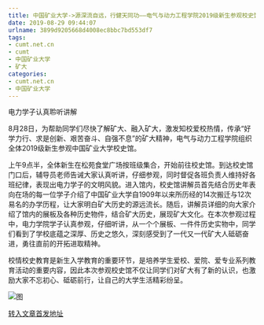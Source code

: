 ```yaml
---
title: 中国矿业大学->源深流自远，行健天同功——电气与动力工程学院2019级新生参观校史馆 | cumt.net.cn
date: 2019-08-29 09:44:07
urlname: 3899d9205668d4008ec8bbc7bd553df7
tags: 
- cumt.net.cn
- cumt
- 中国矿业大学
- 矿大
categories:
- cumt.net.cn
- 中国矿业大学
---
```



电力学子认真聆听讲解

8月28日，为帮助同学们尽快了解矿大、融入矿大，激发知校爱校热情，传承“好学力行、求是创新、艰苦奋斗、自强不息”的矿大精神，电气与动力工程学院组织全体2019级新生参观中国矿业大学校史馆。

上午9点半，全体新生在松苑食堂广场按班级集合，开始前往校史馆。到达校史馆门口后，辅导员老师告诫大家认真听讲，仔细参观，同时督促各班负责人维持好各班纪律，表现出电力学子的文明风貌。进入馆内，校史馆讲解员首先结合历史年表向在场的每一位学子介绍了中国矿业大学自1909年以来所历经的14次搬迁与12次易名的办学历程，让大家明白矿大历史的源远流长。随后，讲解员详细的向大家介绍了馆内的展板及各种历史物件，结合矿大历史，展现矿大文化。在本次参观过程中，电力学院学子认真参观，仔细听讲，从一个个展板、一件件历史实物中，同学们看到了学校底蕴之深厚、历史之悠久，深刻感受到了一代又一代矿大人砥砺奋进，勇往直前的开拓进取精神。

校情校史教育是新生入学教育的重要环节，是培养学生爱校、爱院、爱专业系列教育活动的重要内容，因此本次参观校史馆不仅让同学们对矿大有了新的认识，也激励大家不忘初心、砥砺前行，让自己的大学生活精彩纷呈。



![图](http://xwzx.cumt.edu.cn/_upload/article/images/b2/df/3b3c357f4e56b22359697da9ad38/a51cec46-7800-4604-86cf-b684ceff8fda.jpg)

[转入文章首发地址](http://xwzx.cumt.edu.cn/32/d5/c523a537301/page.htm)